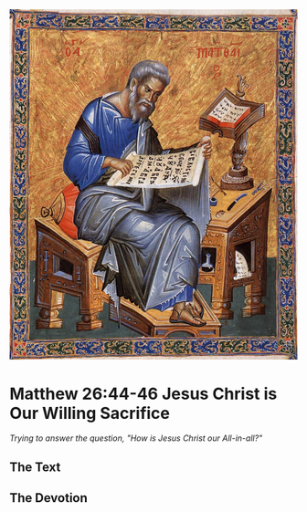 <img class="intro-right" src="art-matthew.jpg">

# Matthew 26:44-46 Jesus Christ is Our Willing Sacrifice

*Trying to answer the question, "How is Jesus Christ our All-in-all?"*

## The Text

## The Devotion
